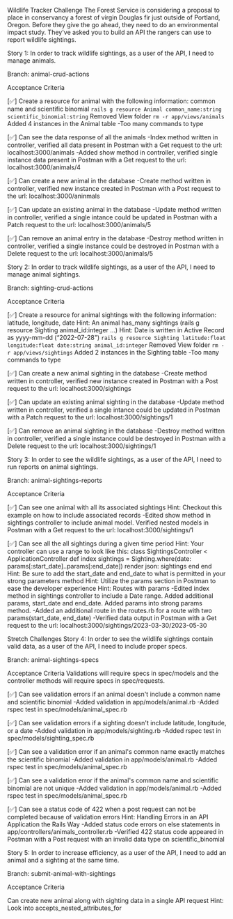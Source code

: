 Wildlife Tracker Challenge
The Forest Service is considering a proposal to place in conservancy a forest of virgin Douglas fir just outside of Portland, Oregon. Before they give the go ahead, they need to do an environmental impact study. They've asked you to build an API the rangers can use to report wildlife sightings.

Story 1: In order to track wildlife sightings, as a user of the API, I need to manage animals.

Branch: animal-crud-actions

Acceptance Criteria

[✅] Create a resource for animal with the following information: common name and scientific binomial
`rails g resource Animal common_name:string scientific_binomial:string`
Removed View folder
`rm -r app/views/animals`
Added 4 instances in the Animal table
-Too many commands to type

[✅] Can see the data response of all the animals
-Index method written in controller, verified all data present in Postman with a Get request to the url: localhost:3000/animals
-Added show method in controller, verified single instance data present in Postman with a Get request to the url: localhost:3000/animals/4

[✅] Can create a new animal in the database
-Create method written in controller, verified new instance created in Postman with a Post request to the url: localhost:3000/aninmals

[✅] Can update an existing animal in the database
-Update method written in controller, verified a single intance could be updated in Postman with a Patch request to the url: localhost:3000/animals/5

[✅] Can remove an animal entry in the database
-Destroy method written in controller, verified a single instance could be destroyed in Postman with a Delete request to the url: localhost:3000/animals/5



Story 2: In order to track wildlife sightings, as a user of the API, I need to manage animal sightings.

Branch: sighting-crud-actions

Acceptance Criteria

[✅] Create a resource for animal sightings with the following information: latitude, longitude, date
Hint: An animal has_many sightings (rails g resource Sighting animal_id:integer ...)
Hint: Date is written in Active Record as yyyy-mm-dd (“2022-07-28")
`rails g resource Sighting latitude:float longitude:float date:string animal_id:integer`
Removed View folder
`rm -r app/views/sightings`
Added 2 instances in the Sighting table
-Too many commands to type

[✅] Can create a new animal sighting in the database
-Create method written in controller, verified new instance created in Postman with a Post request to the url: localhost:3000/sightings

[✅] Can update an existing animal sighting in the database
-Update method written in controller, verified a single intance could be updated in Postman with a Patch request to the url: localhost:3000/sightings/1

[✅] Can remove an animal sighting in the database
-Destroy method written in controller, verified a single instance could be destroyed in Postman with a Delete request to the url: localhost:3000/sightings/1



Story 3: In order to see the wildlife sightings, as a user of the API, I need to run reports on animal sightings.

Branch: animal-sightings-reports

Acceptance Criteria

[✅] Can see one animal with all its associated sightings
Hint: Checkout this example on how to include associated records
-Edited show method in sightings controller to include animal model. Verified nested models in Postman with a Get request to the url: localhost:3000/sightings/1

[✅] Can see all the all sightings during a given time period
Hint: Your controller can use a range to look like this:
class SightingsController < ApplicationController
  def index
    sightings = Sighting.where(date: params[:start_date]..params[:end_date])
    render json: sightings
  end
end
Hint: Be sure to add the start_date and end_date to what is permitted in your strong parameters method
Hint: Utilize the params section in Postman to ease the developer experience
Hint: Routes with params
-Edited index method in sightings controller to include a Date range. Added additional params, start_date and end_date. Added params into strong params method. 
-Added an additional route in the routes.rb for a route with two params(start_date, end_date)
-Verified data output in Postman with a Get request to the url: localhost:3000/sightings/2023-03-30/2023-05-30


Stretch Challenges
Story 4: In order to see the wildlife sightings contain valid data, as a user of the API, I need to include proper specs.

Branch: animal-sightings-specs

Acceptance Criteria
Validations will require specs in spec/models and the controller methods will require specs in spec/requests.

[✅] Can see validation errors if an animal doesn't include a common name and scientific binomial
-Added validation in app/models/animal.rb
-Added rspec test in spec/models/animal_spec.rb

[✅] Can see validation errors if a sighting doesn't include latitude, longitude, or a date
-Added validation in app/models/sighting.rb
-Added rspec test in spec/models/sighting_spec.rb

[✅] Can see a validation error if an animal's common name exactly matches the scientific binomial
-Added validation in app/models/animal.rb
-Added rspec test in spec/models/animal_spec.rb

[✅] Can see a validation error if the animal's common name and scientific binomial are not unique
-Added validation in app/models/animal.rb
-Added rspec test in spec/models/animal_spec.rb

[✅] Can see a status code of 422 when a post request can not be completed because of validation errors
Hint: Handling Errors in an API Application the Rails Way
-Added status code errors on else statements in app/controllers/animals_controller.rb
-Verified 422 status code appeared in Postman with a Post request with an invalid data type on scientific_binomial


Story 5: In order to increase efficiency, as a user of the API, I need to add an animal and a sighting at the same time.

Branch: submit-animal-with-sightings

Acceptance Criteria

Can create new animal along with sighting data in a single API request
Hint: Look into accepts_nested_attributes_for